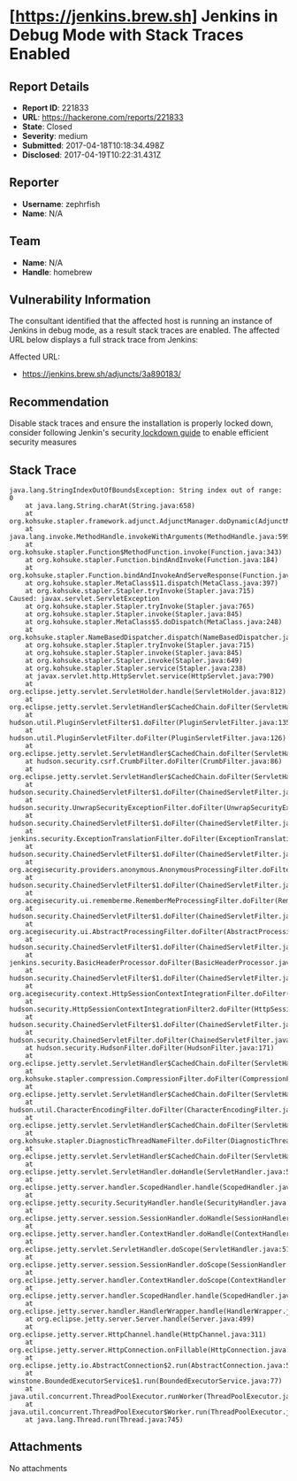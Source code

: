 # [https://jenkins.brew.sh] Jenkins in Debug Mode with Stack Traces Enabled

## Report Details
- **Report ID**: 221833
- **URL**: https://hackerone.com/reports/221833
- **State**: Closed
- **Severity**: medium
- **Submitted**: 2017-04-18T10:18:34.498Z
- **Disclosed**: 2017-04-19T10:22:31.431Z

## Reporter
- **Username**: zephrfish
- **Name**: N/A

## Team
- **Name**: N/A
- **Handle**: homebrew

## Vulnerability Information
The consultant identified that the affected host is running an instance of Jenkins in debug mode, as a result stack traces are enabled. The affected URL below displays a full strack trace from Jenkins:

Affected URL:
- https://jenkins.brew.sh/adjuncts/3a890183/

## Recommendation

Disable stack traces and ensure the installation is properly locked down, consider following Jenkin's security[ lockdown guide](https://wiki.jenkins-ci.org/display/JENKINS/Securing+Jenkins) to enable efficient security measures 

Stack Trace
---
```
java.lang.StringIndexOutOfBoundsException: String index out of range: 0
	at java.lang.String.charAt(String.java:658)
	at org.kohsuke.stapler.framework.adjunct.AdjunctManager.doDynamic(AdjunctManager.java:158)
	at java.lang.invoke.MethodHandle.invokeWithArguments(MethodHandle.java:599)
	at org.kohsuke.stapler.Function$MethodFunction.invoke(Function.java:343)
	at org.kohsuke.stapler.Function.bindAndInvoke(Function.java:184)
	at org.kohsuke.stapler.Function.bindAndInvokeAndServeResponse(Function.java:117)
	at org.kohsuke.stapler.MetaClass$11.dispatch(MetaClass.java:397)
	at org.kohsuke.stapler.Stapler.tryInvoke(Stapler.java:715)
Caused: javax.servlet.ServletException
	at org.kohsuke.stapler.Stapler.tryInvoke(Stapler.java:765)
	at org.kohsuke.stapler.Stapler.invoke(Stapler.java:845)
	at org.kohsuke.stapler.MetaClass$5.doDispatch(MetaClass.java:248)
	at org.kohsuke.stapler.NameBasedDispatcher.dispatch(NameBasedDispatcher.java:58)
	at org.kohsuke.stapler.Stapler.tryInvoke(Stapler.java:715)
	at org.kohsuke.stapler.Stapler.invoke(Stapler.java:845)
	at org.kohsuke.stapler.Stapler.invoke(Stapler.java:649)
	at org.kohsuke.stapler.Stapler.service(Stapler.java:238)
	at javax.servlet.http.HttpServlet.service(HttpServlet.java:790)
	at org.eclipse.jetty.servlet.ServletHolder.handle(ServletHolder.java:812)
	at org.eclipse.jetty.servlet.ServletHandler$CachedChain.doFilter(ServletHandler.java:1669)
	at hudson.util.PluginServletFilter$1.doFilter(PluginServletFilter.java:135)
	at hudson.util.PluginServletFilter.doFilter(PluginServletFilter.java:126)
	at org.eclipse.jetty.servlet.ServletHandler$CachedChain.doFilter(ServletHandler.java:1652)
	at hudson.security.csrf.CrumbFilter.doFilter(CrumbFilter.java:86)
	at org.eclipse.jetty.servlet.ServletHandler$CachedChain.doFilter(ServletHandler.java:1652)
	at hudson.security.ChainedServletFilter$1.doFilter(ChainedServletFilter.java:84)
	at hudson.security.UnwrapSecurityExceptionFilter.doFilter(UnwrapSecurityExceptionFilter.java:51)
	at hudson.security.ChainedServletFilter$1.doFilter(ChainedServletFilter.java:87)
	at jenkins.security.ExceptionTranslationFilter.doFilter(ExceptionTranslationFilter.java:117)
	at hudson.security.ChainedServletFilter$1.doFilter(ChainedServletFilter.java:87)
	at org.acegisecurity.providers.anonymous.AnonymousProcessingFilter.doFilter(AnonymousProcessingFilter.java:125)
	at hudson.security.ChainedServletFilter$1.doFilter(ChainedServletFilter.java:87)
	at org.acegisecurity.ui.rememberme.RememberMeProcessingFilter.doFilter(RememberMeProcessingFilter.java:142)
	at hudson.security.ChainedServletFilter$1.doFilter(ChainedServletFilter.java:87)
	at org.acegisecurity.ui.AbstractProcessingFilter.doFilter(AbstractProcessingFilter.java:271)
	at hudson.security.ChainedServletFilter$1.doFilter(ChainedServletFilter.java:87)
	at jenkins.security.BasicHeaderProcessor.doFilter(BasicHeaderProcessor.java:93)
	at hudson.security.ChainedServletFilter$1.doFilter(ChainedServletFilter.java:87)
	at org.acegisecurity.context.HttpSessionContextIntegrationFilter.doFilter(HttpSessionContextIntegrationFilter.java:249)
	at hudson.security.HttpSessionContextIntegrationFilter2.doFilter(HttpSessionContextIntegrationFilter2.java:67)
	at hudson.security.ChainedServletFilter$1.doFilter(ChainedServletFilter.java:87)
	at hudson.security.ChainedServletFilter.doFilter(ChainedServletFilter.java:76)
	at hudson.security.HudsonFilter.doFilter(HudsonFilter.java:171)
	at org.eclipse.jetty.servlet.ServletHandler$CachedChain.doFilter(ServletHandler.java:1652)
	at org.kohsuke.stapler.compression.CompressionFilter.doFilter(CompressionFilter.java:49)
	at org.eclipse.jetty.servlet.ServletHandler$CachedChain.doFilter(ServletHandler.java:1652)
	at hudson.util.CharacterEncodingFilter.doFilter(CharacterEncodingFilter.java:82)
	at org.eclipse.jetty.servlet.ServletHandler$CachedChain.doFilter(ServletHandler.java:1652)
	at org.kohsuke.stapler.DiagnosticThreadNameFilter.doFilter(DiagnosticThreadNameFilter.java:30)
	at org.eclipse.jetty.servlet.ServletHandler$CachedChain.doFilter(ServletHandler.java:1652)
	at org.eclipse.jetty.servlet.ServletHandler.doHandle(ServletHandler.java:585)
	at org.eclipse.jetty.server.handler.ScopedHandler.handle(ScopedHandler.java:143)
	at org.eclipse.jetty.security.SecurityHandler.handle(SecurityHandler.java:553)
	at org.eclipse.jetty.server.session.SessionHandler.doHandle(SessionHandler.java:223)
	at org.eclipse.jetty.server.handler.ContextHandler.doHandle(ContextHandler.java:1127)
	at org.eclipse.jetty.servlet.ServletHandler.doScope(ServletHandler.java:515)
	at org.eclipse.jetty.server.session.SessionHandler.doScope(SessionHandler.java:185)
	at org.eclipse.jetty.server.handler.ContextHandler.doScope(ContextHandler.java:1061)
	at org.eclipse.jetty.server.handler.ScopedHandler.handle(ScopedHandler.java:141)
	at org.eclipse.jetty.server.handler.HandlerWrapper.handle(HandlerWrapper.java:97)
	at org.eclipse.jetty.server.Server.handle(Server.java:499)
	at org.eclipse.jetty.server.HttpChannel.handle(HttpChannel.java:311)
	at org.eclipse.jetty.server.HttpConnection.onFillable(HttpConnection.java:257)
	at org.eclipse.jetty.io.AbstractConnection$2.run(AbstractConnection.java:544)
	at winstone.BoundedExecutorService$1.run(BoundedExecutorService.java:77)
	at java.util.concurrent.ThreadPoolExecutor.runWorker(ThreadPoolExecutor.java:1145)
	at java.util.concurrent.ThreadPoolExecutor$Worker.run(ThreadPoolExecutor.java:615)
	at java.lang.Thread.run(Thread.java:745)

```

## Attachments
No attachments

